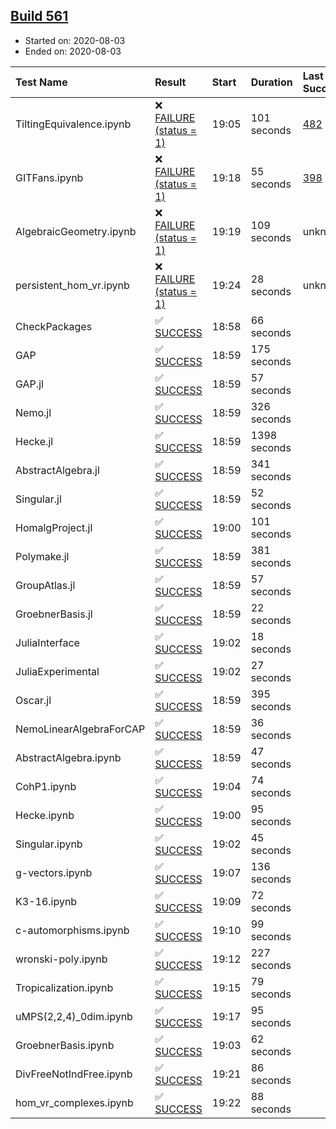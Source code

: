 ## [Build 561](https://oscarci.mathematik.uni-kl.de/job/oscar-stable/561/)

* Started on: 2020-08-03
* Ended on: 2020-08-03

| Test Name    | Result | Start | Duration | Last Success | First Failure |
|:-------------|:-------|:------|:---------|:-------------|:--------------|
| TiltingEquivalence.ipynb | ❌ [FAILURE (status = 1)](https://oscarci.mathematik.uni-kl.de/job/oscar-stable/561/artifact/logs/build-561/TiltingEquivalence.ipynb.log) | 19:05 | 101 seconds | [482](https://oscarci.mathematik.uni-kl.de/job/oscar-stable/482/) | [483](https://oscarci.mathematik.uni-kl.de/job/oscar-stable/483/) |
| GITFans.ipynb | ❌ [FAILURE (status = 1)](https://oscarci.mathematik.uni-kl.de/job/oscar-stable/561/artifact/logs/build-561/GITFans.ipynb.log) | 19:18 | 55 seconds | [398](https://oscarci.mathematik.uni-kl.de/job/oscar-stable/398/) | [399](https://oscarci.mathematik.uni-kl.de/job/oscar-stable/399/) |
| AlgebraicGeometry.ipynb | ❌ [FAILURE (status = 1)](https://oscarci.mathematik.uni-kl.de/job/oscar-stable/561/artifact/logs/build-561/AlgebraicGeometry.ipynb.log) | 19:19 | 109 seconds | unknown | unknown |
| persistent_hom_vr.ipynb | ❌ [FAILURE (status = 1)](https://oscarci.mathematik.uni-kl.de/job/oscar-stable/561/artifact/logs/build-561/persistent_hom_vr.ipynb.log) | 19:24 | 28 seconds | unknown | unknown |
| CheckPackages | ✅ [SUCCESS](https://oscarci.mathematik.uni-kl.de/job/oscar-stable/561/artifact/logs/build-561/CheckPackages.log) | 18:58 | 66 seconds |  |  |
| GAP | ✅ [SUCCESS](https://oscarci.mathematik.uni-kl.de/job/oscar-stable/561/artifact/logs/build-561/GAP.log) | 18:59 | 175 seconds |  |  |
| GAP.jl | ✅ [SUCCESS](https://oscarci.mathematik.uni-kl.de/job/oscar-stable/561/artifact/logs/build-561/GAP.jl.log) | 18:59 | 57 seconds |  |  |
| Nemo.jl | ✅ [SUCCESS](https://oscarci.mathematik.uni-kl.de/job/oscar-stable/561/artifact/logs/build-561/Nemo.jl.log) | 18:59 | 326 seconds |  |  |
| Hecke.jl | ✅ [SUCCESS](https://oscarci.mathematik.uni-kl.de/job/oscar-stable/561/artifact/logs/build-561/Hecke.jl.log) | 18:59 | 1398 seconds |  |  |
| AbstractAlgebra.jl | ✅ [SUCCESS](https://oscarci.mathematik.uni-kl.de/job/oscar-stable/561/artifact/logs/build-561/AbstractAlgebra.jl.log) | 18:59 | 341 seconds |  |  |
| Singular.jl | ✅ [SUCCESS](https://oscarci.mathematik.uni-kl.de/job/oscar-stable/561/artifact/logs/build-561/Singular.jl.log) | 18:59 | 52 seconds |  |  |
| HomalgProject.jl | ✅ [SUCCESS](https://oscarci.mathematik.uni-kl.de/job/oscar-stable/561/artifact/logs/build-561/HomalgProject.jl.log) | 19:00 | 101 seconds |  |  |
| Polymake.jl | ✅ [SUCCESS](https://oscarci.mathematik.uni-kl.de/job/oscar-stable/561/artifact/logs/build-561/Polymake.jl.log) | 18:59 | 381 seconds |  |  |
| GroupAtlas.jl | ✅ [SUCCESS](https://oscarci.mathematik.uni-kl.de/job/oscar-stable/561/artifact/logs/build-561/GroupAtlas.jl.log) | 18:59 | 57 seconds |  |  |
| GroebnerBasis.jl | ✅ [SUCCESS](https://oscarci.mathematik.uni-kl.de/job/oscar-stable/561/artifact/logs/build-561/GroebnerBasis.jl.log) | 18:59 | 22 seconds |  |  |
| JuliaInterface | ✅ [SUCCESS](https://oscarci.mathematik.uni-kl.de/job/oscar-stable/561/artifact/logs/build-561/JuliaInterface.log) | 19:02 | 18 seconds |  |  |
| JuliaExperimental | ✅ [SUCCESS](https://oscarci.mathematik.uni-kl.de/job/oscar-stable/561/artifact/logs/build-561/JuliaExperimental.log) | 19:02 | 27 seconds |  |  |
| Oscar.jl | ✅ [SUCCESS](https://oscarci.mathematik.uni-kl.de/job/oscar-stable/561/artifact/logs/build-561/Oscar.jl.log) | 18:59 | 395 seconds |  |  |
| NemoLinearAlgebraForCAP | ✅ [SUCCESS](https://oscarci.mathematik.uni-kl.de/job/oscar-stable/561/artifact/logs/build-561/NemoLinearAlgebraForCAP.log) | 18:59 | 36 seconds |  |  |
| AbstractAlgebra.ipynb | ✅ [SUCCESS](https://oscarci.mathematik.uni-kl.de/job/oscar-stable/561/artifact/logs/build-561/AbstractAlgebra.ipynb.log) | 18:59 | 47 seconds |  |  |
| CohP1.ipynb | ✅ [SUCCESS](https://oscarci.mathematik.uni-kl.de/job/oscar-stable/561/artifact/logs/build-561/CohP1.ipynb.log) | 19:04 | 74 seconds |  |  |
| Hecke.ipynb | ✅ [SUCCESS](https://oscarci.mathematik.uni-kl.de/job/oscar-stable/561/artifact/logs/build-561/Hecke.ipynb.log) | 19:00 | 95 seconds |  |  |
| Singular.ipynb | ✅ [SUCCESS](https://oscarci.mathematik.uni-kl.de/job/oscar-stable/561/artifact/logs/build-561/Singular.ipynb.log) | 19:02 | 45 seconds |  |  |
| g-vectors.ipynb | ✅ [SUCCESS](https://oscarci.mathematik.uni-kl.de/job/oscar-stable/561/artifact/logs/build-561/g-vectors.ipynb.log) | 19:07 | 136 seconds |  |  |
| K3-16.ipynb | ✅ [SUCCESS](https://oscarci.mathematik.uni-kl.de/job/oscar-stable/561/artifact/logs/build-561/K3-16.ipynb.log) | 19:09 | 72 seconds |  |  |
| c-automorphisms.ipynb | ✅ [SUCCESS](https://oscarci.mathematik.uni-kl.de/job/oscar-stable/561/artifact/logs/build-561/c-automorphisms.ipynb.log) | 19:10 | 99 seconds |  |  |
| wronski-poly.ipynb | ✅ [SUCCESS](https://oscarci.mathematik.uni-kl.de/job/oscar-stable/561/artifact/logs/build-561/wronski-poly.ipynb.log) | 19:12 | 227 seconds |  |  |
| Tropicalization.ipynb | ✅ [SUCCESS](https://oscarci.mathematik.uni-kl.de/job/oscar-stable/561/artifact/logs/build-561/Tropicalization.ipynb.log) | 19:15 | 79 seconds |  |  |
| uMPS(2,2,4)_0dim.ipynb | ✅ [SUCCESS](https://oscarci.mathematik.uni-kl.de/job/oscar-stable/561/artifact/logs/build-561/uMPS-2-2-4-_0dim.ipynb.log) | 19:17 | 95 seconds |  |  |
| GroebnerBasis.ipynb | ✅ [SUCCESS](https://oscarci.mathematik.uni-kl.de/job/oscar-stable/561/artifact/logs/build-561/GroebnerBasis.ipynb.log) | 19:03 | 62 seconds |  |  |
| DivFreeNotIndFree.ipynb | ✅ [SUCCESS](https://oscarci.mathematik.uni-kl.de/job/oscar-stable/561/artifact/logs/build-561/DivFreeNotIndFree.ipynb.log) | 19:21 | 86 seconds |  |  |
| hom_vr_complexes.ipynb | ✅ [SUCCESS](https://oscarci.mathematik.uni-kl.de/job/oscar-stable/561/artifact/logs/build-561/hom_vr_complexes.ipynb.log) | 19:22 | 88 seconds |  |  |

